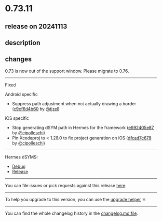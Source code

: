 # 0.73.11

## release on 20241113
## description
## changes
0.73 is now out of the support window. Please migrate to 0.76.

*** ** * ** ***

Fixed

Android specific

* Suppress path adjustment when not actually drawing a border (<a href="https://github.com/facebook/react-native/commit/c9cf6d4b60b6c5f717b3e5c9f3e3720e8d588707">c9cf6d4b60</a> by <a href="https://github.com/tjzel">@tjzel</a>)

iOS specific

* Stop generating dSYM path in Hermes for the framework (<a href="https://github.com/facebook/react-native/commit/e992405e87">e992405e87</a> by <a href="https://github.com/cipolleschi">@cipolleschi</a>)
* Pin Xcodeproj to < 1.26.0 to fix project generation on iOS (<a href="https://github.com/facebook/react-native/commit/dfcad7c678">dfcad7c678</a> by <a href="https://github.com/cipolleschi">@cipolleschi</a>)

*** ** * ** ***

Hermes dSYMS:

* <a href="https://repo1.maven.org/maven2/com/facebook/react/react-native-artifacts/0.73.11/react-native-artifacts-0.73.11-hermes-framework-dSYM-debug.tar.gz" rel="nofollow">Debug</a>
* <a href="https://repo1.maven.org/maven2/com/facebook/react/react-native-artifacts/0.73.11/react-native-artifacts-0.73.11-hermes-framework-dSYM-release.tar.gz" rel="nofollow">Release</a>

*** ** * ** ***

You can file issues or pick requests against this release <a href="https://github.com/reactwg/react-native-releases/issues/new/choose">here</a>

*** ** * ** ***

To help you upgrade to this version, you can use the <a href="https://react-native-community.github.io/upgrade-helper/" rel="nofollow">upgrade helper</a> ⚛️

*** ** * ** ***

You can find the whole changelog history in the <a href="https://github.com/facebook/react-native/blob/main/CHANGELOG.md">changelog.md file</a>.

